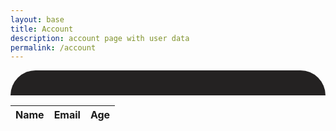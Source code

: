 ```yaml
---
layout: base
title: Account
description: account page with user data
permalink: /account
---
```


<div id="userData">
</div>

<!-- HTML table fragment for page -->
<table>
  <thead>
  <tr>
    <th>Name</th>
    <th>Email</th>
    <th>Age</th>
  </tr>
  </thead>
  <tbody id="result">
    <!-- javascript generated data -->
  </tbody>
</table>

<!-- Script is layed out in a sequence (no function) and will execute when page is loaded -->
<script>

  function userDbRequest() {

    // prepare HTML result container for new output
    const resultContainer = document.getElementById("result");

    // set options for cross origin header request
    const options = {
      method: 'GET', // *GET, POST, PUT, DELETE, etc.
      mode: 'cors', // no-cors, *cors, same-origin
      cache: 'default', // *default, no-cache, reload, force-cache, only-if-cached
      credentials: 'include', // include, *same-origin, omit
      headers: {
        'Content-Type': 'application/json',
      },
    };

    // fetch the API
    fetch("http://localhost:8085/api/person/", options)
      // response is a RESTful "promise" on any successful fetch
      .then(response => {
        // check for response errors and display
        if (response.status !== 200) {
            const errorMsg = 'Database response error: ' + response.status;
            console.log(errorMsg);
            const tr = document.createElement("tr");
            const td = document.createElement("td");
            td.innerHTML = errorMsg;
            tr.appendChild(td);
            resultContainer.appendChild(tr);
            return;
        }
        // valid response will contain json data
        response.json().then(data => {
            console.log(data);
            for (const row of data) {
              // tr and td build out for each row
              const tr = document.createElement("tr");
              const name = document.createElement("td");
              const id = document.createElement("td");
              const age = document.createElement("td");
              // data is specific to the API
              name.innerHTML = row.name;
              id.innerHTML = row.email;
              age.innerHTML = row.age;
              // this build td's into tr
              tr.appendChild(name);
              tr.appendChild(id);
              tr.appendChild(age);
              // add HTML to container
              resultContainer.appendChild(tr);
            }
        })
    })
    // catch fetch errors (ie ACCESS to server blocked)
    .catch(err => {
      console.error(err);
      const tr = document.createElement("tr");
      const td = document.createElement("td");
      td.innerHTML = err + ": " + url;
      tr.appendChild(td);
      resultContainer.appendChild(tr);
    });
  }

  function fetchUserData() {
      var requestOptions = {
        method: 'GET',
        mode: 'cors',
        cache: 'default',
        credentials: 'include',
      };

      fetch("http://localhost:8085/api/person/jwt", requestOptions)
        .then(response => {
                if (!response.ok) {
                    const errorMsg = 'Login error: ' + response.status;
                    console.log(errorMsg);

                    switch (response.status) {
                        case 401:
                            alert("Please log into or make an account");
                            window.location.href = "http://127.0.0.1:4100/loginteach/loginSignup";
                            break;
                        case 403:
                            alert("Access forbidden. You do not have permission to access this resource.");
                            break;
                        case 404:
                            alert("User not found. Please check your credentials.");
                            break;
                        // Add more cases for other status codes as needed
                        default:
                            alert("Login failed. Please try again later.");
                    }

                    return Promise.reject('Login failed');
                }
                return response.json();
                // Success!!!
            })
        .then(data => {
          // Display user data above the table
          const userDataContainer = document.getElementById("userData");
          userDataContainer.innerHTML = `
            <img src="/loginteach/images/defaultUser.png" width="250" height="250">
            <h1><strong>${data.name}</strong></h1>
            <p>Email: ${data.email}</p>
            <p>Age: ${data.age}</p>
            <p>ID: ${data.id}</p>
            <button onclick="signOut()">Sign Out</button>
          `;
          console.log(data);
        })
        .catch(error => console.log('error', error));
  }

  function clearCookie(name, domain, path) {
    // Set the expiration date to a past date
    document.cookie = `${name}=; expires=Thu, 01 Jan 1970 00:00:00 UTC; domain=${domain}; path=${path}; HttpOnly=${true}; Secure=${true}; SameSite=None`;
  }

// Call the function with your cookie details

  function signOut() {
    console.log("signout called");
    clearCookie('jwt', 'localhost', '/');
  }

  window.onload = function() {
    fetchUserData();
    userDbRequest();
  }
</script>

<style>
  #userData {
    text-align: center;
    background-color: #242222;
    color: white;
    padding: 20px;
    border-radius: 50px 50px 0px 0px;
  }
</style>